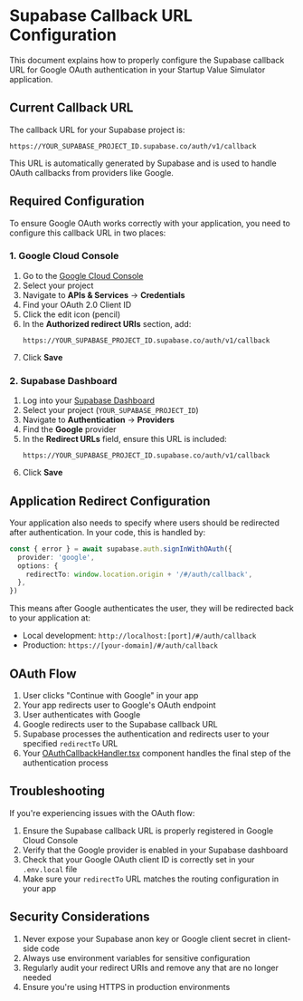 # Supabase Callback URL Configuration

This document explains how to properly configure the Supabase callback URL for Google OAuth authentication in your Startup Value Simulator application.

## Current Callback URL

The callback URL for your Supabase project is:

```
https://YOUR_SUPABASE_PROJECT_ID.supabase.co/auth/v1/callback
```

This URL is automatically generated by Supabase and is used to handle OAuth callbacks from providers like Google.

## Required Configuration

To ensure Google OAuth works correctly with your application, you need to configure this callback URL in two places:

### 1. Google Cloud Console

1. Go to the [Google Cloud Console](https://console.cloud.google.com/)
2. Select your project
3. Navigate to **APIs & Services** → **Credentials**
4. Find your OAuth 2.0 Client ID
5. Click the edit icon (pencil)
6. In the **Authorized redirect URIs** section, add:
   ```
   https://YOUR_SUPABASE_PROJECT_ID.supabase.co/auth/v1/callback
   ```
7. Click **Save**

### 2. Supabase Dashboard

1. Log into your [Supabase Dashboard](https://app.supabase.com/)
2. Select your project (`YOUR_SUPABASE_PROJECT_ID`)
3. Navigate to **Authentication** → **Providers**
4. Find the **Google** provider
5. In the **Redirect URLs** field, ensure this URL is included:
   ```
   https://YOUR_SUPABASE_PROJECT_ID.supabase.co/auth/v1/callback
   ```
6. Click **Save**

## Application Redirect Configuration

Your application also needs to specify where users should be redirected after authentication. In your code, this is handled by:

```typescript
const { error } = await supabase.auth.signInWithOAuth({
  provider: 'google',
  options: {
    redirectTo: window.location.origin + '/#/auth/callback',
  },
})
```

This means after Google authenticates the user, they will be redirected back to your application at:

- Local development: `http://localhost:[port]/#/auth/callback`
- Production: `https://[your-domain]/#/auth/callback`

## OAuth Flow

1. User clicks "Continue with Google" in your app
2. Your app redirects user to Google's OAuth endpoint
3. User authenticates with Google
4. Google redirects user to the Supabase callback URL
5. Supabase processes the authentication and redirects user to your specified `redirectTo` URL
6. Your [OAuthCallbackHandler.tsx](file:///c:/Users/welcome/Desktop/StartupValueSimulator/startup-simulator-next/src/components/OAuthCallbackHandler.tsx) component handles the final step of the authentication process

## Troubleshooting

If you're experiencing issues with the OAuth flow:

1. Ensure the Supabase callback URL is properly registered in Google Cloud Console
2. Verify that the Google provider is enabled in your Supabase dashboard
3. Check that your Google OAuth client ID is correctly set in your `.env.local` file
4. Make sure your `redirectTo` URL matches the routing configuration in your app

## Security Considerations

1. Never expose your Supabase anon key or Google client secret in client-side code
2. Always use environment variables for sensitive configuration
3. Regularly audit your redirect URIs and remove any that are no longer needed
4. Ensure you're using HTTPS in production environments
